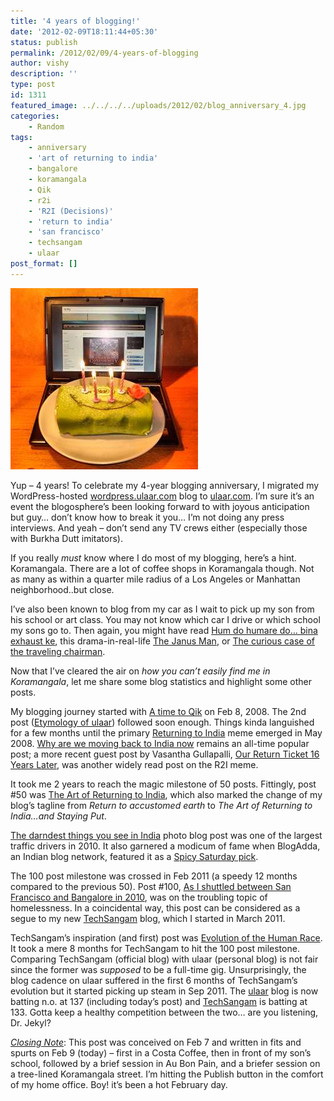 ```yaml
---
title: '4 years of blogging!'
date: '2012-02-09T18:11:44+05:30'
status: publish
permalink: /2012/02/09/4-years-of-blogging
author: vishy
description: ''
type: post
id: 1311
featured_image: ../../../../uploads/2012/02/blog_anniversary_4.jpg
categories: 
    - Random
tags:
    - anniversary
    - 'art of returning to india'
    - bangalore
    - koramangala
    - Qik
    - r2i
    - 'R2I (Decisions)'
    - 'return to india'
    - 'san francisco'
    - techsangam
    - ulaar
post_format: []
---
```

![](../../../../uploads/2012/02/blog_anniversary_4.jpg)

Yup – 4 years! To celebrate my 4-year blogging anniversary, I migrated my WordPress-hosted [wordpress.ulaar.com](http://ulaar.wordpress.com/) blog to [ulaar.com](https://www.ulaar.com/). I’m sure it’s an event the blogosphere’s been looking forward to with joyous anticipation but guy… don’t know how to break it you… I’m not doing any press interviews. And yeah – don’t send any TV crews either (especially those with Burkha Dutt imitators).

If you really *must* know where I do most of my blogging, here’s a hint. Koramangala. There are a lot of coffee shops in Koramangala though. Not as many as within a quarter mile radius of a Los Angeles or Manhattan neighborhood..but close.

I’ve also been known to blog from my car as I wait to pick up my son from his school or art class. You may not know which car I drive or which school my sons go to. Then again, you might have read [Hum do humare do… bina exhaust ke](https://www.ulaar.com/2010/06/27/hum-do-humare-do-bina-exhaust-ke/), this drama-in-real-life [The Janus Man](https://www.ulaar.com/2009/07/17/the-janus-man/), or [The curious case of the traveling chairman](http://www.ulaar.com/2008/10/16/the-curious-case-of-the-traveling-chairman/).

Now that I’ve cleared the air on *how you can’t easily find me in Koramangala*, let me share some blog statistics and highlight some other posts.

My blogging journey started with [A time to Qik](https://www.ulaar.com/2008/02/07/a-time-to-qik/) on Feb 8, 2008. The 2nd post ([Etymology of ulaar](https://www.ulaar.com/2008/02/22/etymology-of-ulaar/)) followed soon enough. Things kinda languished for a few months until the primary [Returning to India](https://www.ulaar.com/category/returning-to-india/) meme emerged in May 2008. [Why are we moving back to India now](https://www.ulaar.com/2008/06/02/why-are-we-moving-back-to-india/) remains an all-time popular post; a more recent guest post by Vasantha Gullapalli, [Our Return Ticket 16 Years Later](https://www.ulaar.com/2011/02/21/our-return-ticket-16-years-later/), was another widely read post on the R2I meme.

It took me 2 years to reach the magic milestone of 50 posts. Fittingly, post #50 was [The Art of Returning to India](https://www.ulaar.com/2010/02/20/the-art-of-returning-to-india/), which also marked the change of my blog’s tagline from *Return to accustomed earth* to *The Art of Returning to India…and Staying Put*.

[The darndest things you see in India](https://www.ulaar.com/2010/06/11/the-darndest-things-you-see-in-india/) photo blog post was one of the largest traffic drivers in 2010. It also garnered a modicum of fame when BlogAdda, an Indian blog network, featured it as a [Spicy Saturday pick](http://blog.blogadda.com/2010/06/19/indian-blogs-bloggers-best-posts).

The 100 post milestone was crossed in Feb 2011 (a speedy 12 months compared to the previous 50). Post #100, [As I shuttled between San Francisco and Bangalore in 2010](https://www.ulaar.com/2011/02/05/as-i-shuttled-between-bangalore-and-san-francisco-in-2010/), was on the troubling topic of homelessness. In a coincidental way, this post can be considered as a segue to my new [TechSangam](https://www.techsangam.com/) blog, which I started in March 2011.

TechSangam’s inspiration (and first) post was [Evolution of the Human Race](https://www.techsangam.com/2011/03/11/evolution-of-the-human-race-3/). It took a mere 8 months for TechSangam to hit the 100 post milestone. Comparing TechSangam (official blog) with ulaar (personal blog) is not fair since the former was *supposed* to be a full-time gig. Unsurprisingly, the blog cadence on ulaar suffered in the first 6 months of TechSangam’s evolution but it started picking up steam in Sep 2011. The [ulaar](https://www.ulaar.com/) blog is now batting n.o. at 137 (including today’s post) and [TechSangam](https://www.techsangam.com/) is batting at 133. Gotta keep a healthy competition between the two… are you listening, Dr. Jekyl?

<span style="text-decoration: underline;">*Closing Note*</span>: This post was conceived on Feb 7 and written in fits and spurts on Feb 9 (today) – first in a Costa Coffee, then in front of my son’s school, followed by a brief session in Au Bon Pain, and a briefer session on a tree-lined Koramangala street. I’m hitting the Publish button in the comfort of my home office. Boy! it’s been a hot February day.

